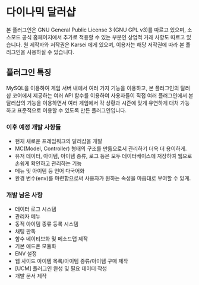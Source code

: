 # 다이나믹 달러샵 #

본 플러그인은 GNU General Public License 3 (GNU GPL v3)를 따르고 있으며, 소스모드 공식 홈페이지에서 추가로 적용할 수 있는 부분인 상업적 거래 사항도 따르고 있습니다.
원 제작자와 저작권은 Karsei 에게 있으며, 이용자는 해당 저작권에 따라 본 플러그인을 사용하실 수 있습니다.

## 플러그인 특징 ##

MySQL을 이용하여 게임 서버 내에서 여러 가지 기능을 이용하고, 본 플러그인의 달러샵 코어에서 제공하는 여러 API 함수를 이용하여 사용자들이 직접 여러 플러그인에서 본 달러샵의 기능을 이용하면서 여러 게임에서 각 상황과 시즌에 맞게 유연하게 대처 가능하고 표준적으로 이용할 수 있도록 만든 플러그인입니다.

### 이후 예정 개발 사항들 ###

* 현재 새로운 프레임워크의 달러샵을 개발
* MC(Model, Controller) 형태의 구조를 만듦으로서 관리하기 더욱 더 용이하게.
* 유저 데이터, 아이템, 아이템 종류, 로그 등은 모두 데이터베이스에 저장하여 웹으로 손쉽게 확인하고 관리하는 기능
* 메뉴 및 아이템 등 언어 다국어화
* 환경 변수(env)를 마련함으로써 사용자가 원하는 속성을 마음대로 부여할 수 있게.


### 개발 남은 사항 ###

* 데이터 로그 시스템
* 관리자 메뉴
* 동적 아이템 종류 등록 시스템
* 채팅 판독
* 함수 네이티브화 및 메소드맵 제작
* 기본 애드온 모듈화
* ENV 설정
* 웹 사이드 아이템 목록/아이템 종류/아이템 구매 제작
* [UCM] 플러그인 완성 및 필요 데이터 작성
* 개발 문서 제작